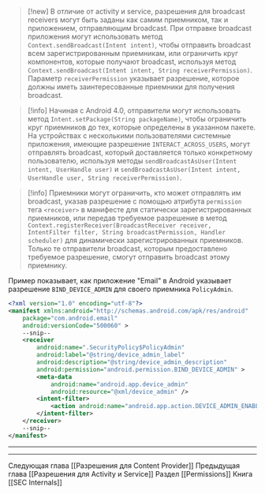 
> [!new] 
> В отличие от activity и service, разрешения для broadcast receivers могут быть заданы как самим приемником, так и приложением, отправляющим broadcast. При отправке broadcast приложения могут использовать метод `Context.sendBroadcast(Intent intent)`, чтобы отправить broadcast всем зарегистрированным приемникам, или ограничить круг компонентов, которые получают broadcast, используя метод `Context.sendBroadcast(Intent intent, String receiverPermission)`. Параметр `receiverPermission` указывает разрешение, которое должны иметь заинтересованные приемники для получения broadcast.

> [!info] 
> Начиная с Android 4.0, отправители могут использовать метод `Intent.setPackage(String packageName)`, чтобы ограничить круг приемников до тех, которые определены в указанном пакете. На устройствах с несколькими пользователями системные приложения, имеющие разрешение `INTERACT_ACROSS_USERS`, могут отправлять broadcast, который доставляется только конкретному пользователю, используя методы `sendBroadcastAsUser(Intent intent, UserHandle user)` и `sendBroadcastAsUser(Intent intent, UserHandle user, String receiverPermission)`.

> [!info] 
> Приемники могут ограничить, кто может отправлять им broadcast, указав разрешение с помощью атрибута `permission` тега `<receiver>` в манифесте для статически зарегистрированных приемников, или передав требуемое разрешение в метод `Context.registerReceiver(BroadcastReceiver receiver, IntentFilter filter, String broadcastPermission, Handler scheduler)` для динамически зарегистрированных приемников. Только те отправители broadcast, которым предоставлено требуемое разрешение, смогут отправить broadcast этому приемнику.

Пример показывает, как приложение "Email" в Android указывает разрешение `BIND_DEVICE_ADMIN` для своего приемника `PolicyAdmin`.

```xml
<?xml version="1.0" encoding="utf-8"?>
<manifest xmlns:android="http://schemas.android.com/apk/res/android"
    package="com.android.email"
    android:versionCode="500060" >
    --snip--
    <receiver
        android:name=".SecurityPolicy$PolicyAdmin"
        android:label="@string/device_admin_label"
        android:description="@string/device_admin_description"
        android:permission="android.permission.BIND_DEVICE_ADMIN" >
        <meta-data
            android:name="android.app.device_admin"
            android:resource="@xml/device_admin" />
        <intent-filter>
            <action android:name="android.app.action.DEVICE_ADMIN_ENABLED" />
        </intent-filter>
    </receiver>
    --snip--
</manifest>
```

---
---
Следующая глава [[Разрешения для Content Provider]]
Предыдущая глава [[Разрешения для Activity и Service]]
Раздел [[Permissions]]
Книга [[SEC Internals]]